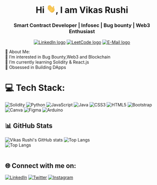 
<h1 align="center">Hi <img src="https://raw.githubusercontent.com/ABSphreak/ABSphreak/master/gifs/Hi.gif" width="30px">, I am Vikas Rushi </h1>
<h3 align="center">Smart Contract Developer | Infosec | Bug bounty |  Web3 Enthusiast</h3>
<p align="center">
  <a href="https://www.linkedin.com/in/vikas-rushi-4096391b5/"><img src="https://img.shields.io/static/v1?label=LinkedIn&message=vikas-rushi-4096391b5&style=flat-square&logo=LinkedIn&color=blue" alt="LinkedIn logo" /></a>
  <a href="https://leetcode.com/0xVikasRushi/"><img src="https://img.shields.io/static/v1?label=LeetCode&message=0xVikasRushi&style=flat-square&logo=LeetCode&color=blue" alt="LeetCode logo" /></a>
  <a href="mailto:0xvikas@gmail.com"><img src="https://img.shields.io/static/v1?label=E-Mail&message=0xvikas@gmail.com&style=flat-square&logo=Mail.Ru&color=blue" alt="E-Mail logo" /></a>
</p>

 💫 About Me:</br>
👯 I’m interested in Bug Bounty,Web3 and Blockchain<br>🌱 I’m currently learning Solidity & React.js<br>🚀 Obsessed in Building DApps 




# 💻 Tech Stack:
![Solidity](https://img.shields.io/badge/Solidity-%23363636.svg?style=for-the-badge&logo=solidity&logoColor=white) ![Python](https://img.shields.io/badge/python-3670A0?style=for-the-badge&logo=python&logoColor=ffdd54) ![JavaScript](https://img.shields.io/badge/javascript-%23323330.svg?style=for-the-badge&logo=javascript&logoColor=%23F7DF1E) ![Java](https://img.shields.io/badge/java-%23ED8B00.svg?style=for-the-badge&logo=java&logoColor=white) ![CSS3](https://img.shields.io/badge/css3-%231572B6.svg?style=for-the-badge&logo=css3&logoColor=white) ![HTML5](https://img.shields.io/badge/html5-%23E34F26.svg?style=for-the-badge&logo=html5&logoColor=white) ![Bootstrap](https://img.shields.io/badge/bootstrap-%23563D7C.svg?style=for-the-badge&logo=bootstrap&logoColor=white) ![Canva](https://img.shields.io/badge/Canva-%2300C4CC.svg?style=for-the-badge&logo=Canva&logoColor=white) 	![Figma](https://img.shields.io/badge/figma-%23F24E1E.svg?style=for-the-badge&logo=figma&logoColor=white) ![Arduino](https://img.shields.io/badge/-Arduino-00979D?style=for-the-badge&logo=Arduino&logoColor=white)


<h2>📊 GitHub Stats</h2>

<p>
  <img height="180em" src="https://github-readme-stats.vercel.app/api?username=0xVikasRushi&show_icons=true&count_private=true&theme=algolia" alt="Vikas Rushi's GitHub stats" />
  <img height="180em" src="https://github-readme-stats.vercel.app/api/top-langs?username=0xVikasRushi&langs_count=10&show_icons=true&locale=en&layout=compact&theme=algolia" alt="Top Langs">
  <br>
  <img src="https://github-readme-streak-stats.herokuapp.com/?user=0xvikasrushi&theme=algolia&hide_border=false" alt="Top Langs">
  <br><br>
</p>

## 🌐 Connect with me on:
[![LinkedIn](https://img.shields.io/badge/LinkedIn-%230077B5.svg?logo=linkedin&logoColor=white)](https://www.linkedin.com/in/vikas-rushi-4096391b5/)
[![Twitter](https://img.shields.io/badge/Twitter-%231DA1F2.svg?logo=Twitter&logoColor=white)](https://twitter.com/vikas_rushi)
[![Instagram](https://img.shields.io/badge/Instagram-%23E4405F.svg?logo=Instagram&logoColor=white)](https://instagram.com/vikas_rushi)
